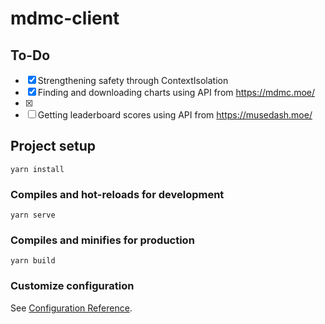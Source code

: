 # mdmc-client

## To-Do
- [x] Strengthening safety through ContextIsolation
- [x] Finding and downloading charts using API from https://mdmc.moe/
- [x] 
- [ ] Getting leaderboard scores using API from https://musedash.moe/

## Project setup
```
yarn install
```

### Compiles and hot-reloads for development
```
yarn serve
```

### Compiles and minifies for production
```
yarn build
```

### Customize configuration
See [Configuration Reference](https://cli.vuejs.org/config/).
